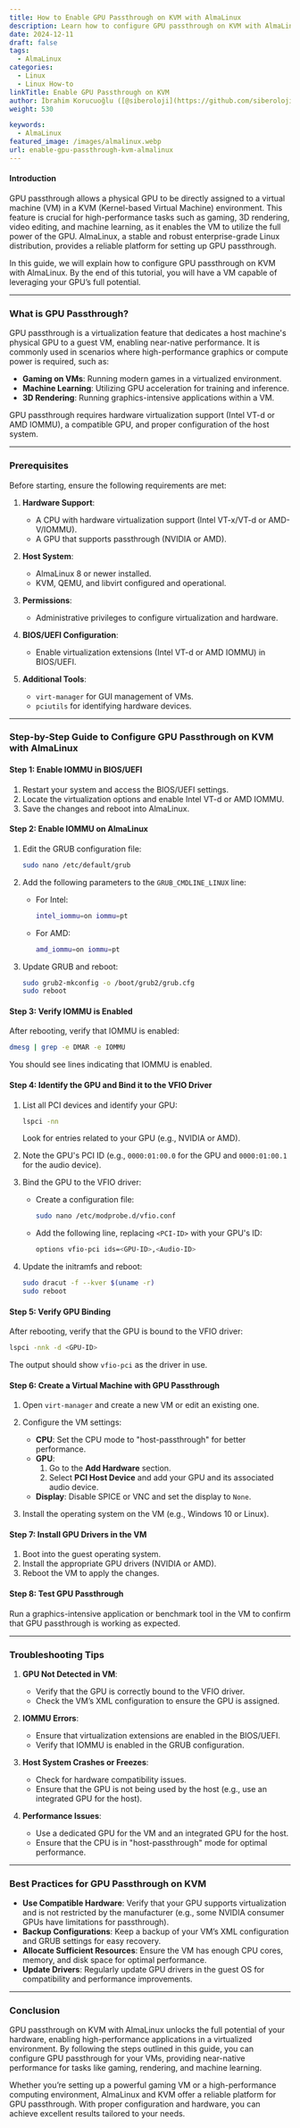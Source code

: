```yaml
---
title: How to Enable GPU Passthrough on KVM with AlmaLinux
description: Learn how to configure GPU passthrough on KVM with AlmaLinux. A step-by-step guide to enable high-performance virtualization with minimal setup.
date: 2024-12-11
draft: false
tags:
  - AlmaLinux
categories:
  - Linux
  - Linux How-to
linkTitle: Enable GPU Passthrough on KVM
author: İbrahim Korucuoğlu ([@siberoloji](https://github.com/siberoloji))
weight: 530

keywords:
  - AlmaLinux
featured_image: /images/almalinux.webp
url: enable-gpu-passthrough-kvm-almalinux
---
```

#### Introduction

GPU passthrough allows a physical GPU to be directly assigned to a virtual machine (VM) in a KVM (Kernel-based Virtual Machine) environment. This feature is crucial for high-performance tasks such as gaming, 3D rendering, video editing, and machine learning, as it enables the VM to utilize the full power of the GPU. AlmaLinux, a stable and robust enterprise-grade Linux distribution, provides a reliable platform for setting up GPU passthrough.

In this guide, we will explain how to configure GPU passthrough on KVM with AlmaLinux. By the end of this tutorial, you will have a VM capable of leveraging your GPU’s full potential.

---

### What is GPU Passthrough?

GPU passthrough is a virtualization feature that dedicates a host machine's physical GPU to a guest VM, enabling near-native performance. It is commonly used in scenarios where high-performance graphics or compute power is required, such as:
- **Gaming on VMs**: Running modern games in a virtualized environment.
- **Machine Learning**: Utilizing GPU acceleration for training and inference.
- **3D Rendering**: Running graphics-intensive applications within a VM.

GPU passthrough requires hardware virtualization support (Intel VT-d or AMD IOMMU), a compatible GPU, and proper configuration of the host system.

---

### Prerequisites

Before starting, ensure the following requirements are met:

1. **Hardware Support**:
   - A CPU with hardware virtualization support (Intel VT-x/VT-d or AMD-V/IOMMU).
   - A GPU that supports passthrough (NVIDIA or AMD).

2. **Host System**:
   - AlmaLinux 8 or newer installed.
   - KVM, QEMU, and libvirt configured and operational.

3. **Permissions**:
   - Administrative privileges to configure virtualization and hardware.

4. **BIOS/UEFI Configuration**:
   - Enable virtualization extensions (Intel VT-d or AMD IOMMU) in BIOS/UEFI.

5. **Additional Tools**:
   - `virt-manager` for GUI management of VMs.
   - `pciutils` for identifying hardware devices.

---

### Step-by-Step Guide to Configure GPU Passthrough on KVM with AlmaLinux

#### Step 1: Enable IOMMU in BIOS/UEFI
1. Restart your system and access the BIOS/UEFI settings.
2. Locate the virtualization options and enable Intel VT-d or AMD IOMMU.
3. Save the changes and reboot into AlmaLinux.

#### Step 2: Enable IOMMU on AlmaLinux
1. Edit the GRUB configuration file:
   ```bash
   sudo nano /etc/default/grub
   ```
2. Add the following parameters to the `GRUB_CMDLINE_LINUX` line:
   - For Intel:
     ```bash
     intel_iommu=on iommu=pt
     ```
   - For AMD:
     ```bash
     amd_iommu=on iommu=pt
     ```

3. Update GRUB and reboot:
   ```bash
   sudo grub2-mkconfig -o /boot/grub2/grub.cfg
   sudo reboot
   ```

#### Step 3: Verify IOMMU is Enabled
After rebooting, verify that IOMMU is enabled:
```bash
dmesg | grep -e DMAR -e IOMMU
```
You should see lines indicating that IOMMU is enabled.

#### Step 4: Identify the GPU and Bind it to the VFIO Driver
1. List all PCI devices and identify your GPU:
   ```bash
   lspci -nn
   ```
   Look for entries related to your GPU (e.g., NVIDIA or AMD).

2. Note the GPU's PCI ID (e.g., `0000:01:00.0` for the GPU and `0000:01:00.1` for the audio device).

3. Bind the GPU to the VFIO driver:
   - Create a configuration file:
     ```bash
     sudo nano /etc/modprobe.d/vfio.conf
     ```
   - Add the following line, replacing `<PCI-ID>` with your GPU's ID:
     ```bash
     options vfio-pci ids=<GPU-ID>,<Audio-ID>
     ```

4. Update the initramfs and reboot:
   ```bash
   sudo dracut -f --kver $(uname -r)
   sudo reboot
   ```

#### Step 5: Verify GPU Binding
After rebooting, verify that the GPU is bound to the VFIO driver:
```bash
lspci -nnk -d <GPU-ID>
```
The output should show `vfio-pci` as the driver in use.

#### Step 6: Create a Virtual Machine with GPU Passthrough
1. Open `virt-manager` and create a new VM or edit an existing one.
2. Configure the VM settings:
   - **CPU**: Set the CPU mode to "host-passthrough" for better performance.
   - **GPU**:
     1. Go to the **Add Hardware** section.
     2. Select **PCI Host Device** and add your GPU and its associated audio device.
   - **Display**: Disable SPICE or VNC and set the display to `None`.

3. Install the operating system on the VM (e.g., Windows 10 or Linux).

#### Step 7: Install GPU Drivers in the VM
1. Boot into the guest operating system.
2. Install the appropriate GPU drivers (NVIDIA or AMD).
3. Reboot the VM to apply the changes.

#### Step 8: Test GPU Passthrough
Run a graphics-intensive application or benchmark tool in the VM to confirm that GPU passthrough is working as expected.

---

### Troubleshooting Tips

1. **GPU Not Detected in VM**:
   - Verify that the GPU is correctly bound to the VFIO driver.
   - Check the VM’s XML configuration to ensure the GPU is assigned.

2. **IOMMU Errors**:
   - Ensure that virtualization extensions are enabled in the BIOS/UEFI.
   - Verify that IOMMU is enabled in the GRUB configuration.

3. **Host System Crashes or Freezes**:
   - Check for hardware compatibility issues.
   - Ensure that the GPU is not being used by the host (e.g., use an integrated GPU for the host).

4. **Performance Issues**:
   - Use a dedicated GPU for the VM and an integrated GPU for the host.
   - Ensure that the CPU is in "host-passthrough" mode for optimal performance.

---

### Best Practices for GPU Passthrough on KVM

- **Use Compatible Hardware**: Verify that your GPU supports virtualization and is not restricted by the manufacturer (e.g., some NVIDIA consumer GPUs have limitations for passthrough).
- **Backup Configurations**: Keep a backup of your VM’s XML configuration and GRUB settings for easy recovery.
- **Allocate Sufficient Resources**: Ensure the VM has enough CPU cores, memory, and disk space for optimal performance.
- **Update Drivers**: Regularly update GPU drivers in the guest OS for compatibility and performance improvements.

---

### Conclusion

GPU passthrough on KVM with AlmaLinux unlocks the full potential of your hardware, enabling high-performance applications in a virtualized environment. By following the steps outlined in this guide, you can configure GPU passthrough for your VMs, providing near-native performance for tasks like gaming, rendering, and machine learning.

Whether you’re setting up a powerful gaming VM or a high-performance computing environment, AlmaLinux and KVM offer a reliable platform for GPU passthrough. With proper configuration and hardware, you can achieve excellent results tailored to your needs.
